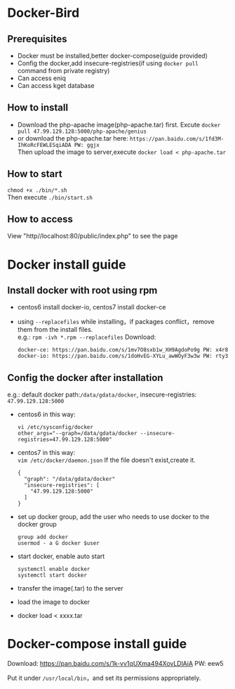 # Docker-Bird
## Prerequisites
* Docker must be installed,better docker-compose(guide provided)
* Config the docker,add insecure-registries(if using `docker pull` command from private registry)
* Can access eniq
* Can access kget database

## How to install 
* Download the php-apache image(php-apache.tar) first. Excute `docker pull 47.99.129.128:5000/php-apache/genius`
* or download the php-apache.tar here: `https://pan.baidu.com/s/1fd3M-IhKoRcFEWLESqiADA PW: ggjx`<br>
Then upload the image to server,execute `docker load < php-apache.tar`

## How to start
`chmod +x ./bin/*.sh`<br>
Then execute `./bin/start.sh`

## How to access
View "http//localhost:80/public/index.php" to see the page


# Docker install guide
## Install docker with root using rpm
* centos6 install docker-io, centos7 install docker-ce
* using `--replacefiles` while installing，if packages conflict，remove them from the install files.<br>
e.g.: `rpm -ivh *.rpm --replacefiles` Download:
      
      docker-ce: https://pan.baidu.com/s/1mv7O8sxb1w_XH9AgdoPo9g PW: x4r8
      docker-io: https://pan.baidu.com/s/1doHvEG-XYLu_awWOyF3w3w PW: rty3

## Config the docker after installation<br>
e.g.: default docker path:`/data/gdata/docker`, insecure-registries: `47.99.129.128:5000`

* centos6 in this way:
     
      vi /etc/sysconfig/docker
      other_args="--graph=/data/gdata/docker --insecure-registries=47.99.129.128:5000"

* centos7 in this way:<br>
`vim /etc/docker/daemon.json` If the file doesn't exist,create it.

      {
        "graph": "/data/gdata/docker"
        "insecure-registries": [
          "47.99.129.128:5000"
        ]
      }

* set up docker group, add the user who needs to use docker to the docker group

      group add docker
      usermod - a G docker $user

* start docker, enable auto start

      systemctl enable docker
      systemctl start docker

* transfer the image(.tar) to the server

* load the image to docker

* docker load < xxxx.tar


# Docker-compose install guide
Download: https://pan.baidu.com/s/1k-vv1qUXma494XovLDlAiA PW: eew5

Put it under `/usr/local/bin`，and set its permissions appropriately.
